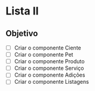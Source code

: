 # Lista II

## Objetivo
- [ ] Criar o componente Ciente
- [ ] Criar o componente Pet
- [ ] Criar o componente Produto
- [ ] Criar o componente Serviço
- [ ] Criar o componente Adições
- [ ] Criar o componente Listagens
